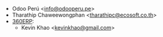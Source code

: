 - Odoo Perú \<<info@odooperu.pe>\>
- Tharathip Chaweewongphan \<<tharathipc@ecosoft.co.th>\>
- [360ERP](https://www.360erp.com):
  - Kevin Khao <<kevinkhao@gmail.com>>
